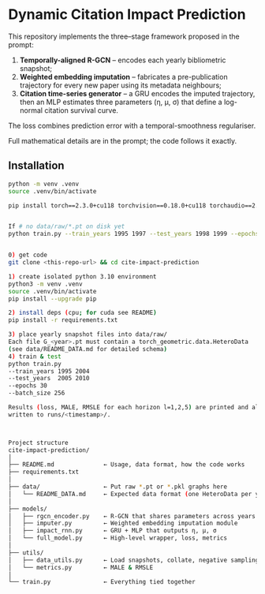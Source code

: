 # Dynamic Citation Impact Prediction

This repository implements the three–stage framework proposed in the prompt:

1. **Temporally-aligned R-GCN** – encodes each yearly bibliometric snapshot;
2. **Weighted embedding imputation** – fabricates a pre-publication trajectory
   for every new paper using its metadata neighbours;
3. **Citation time-series generator** – a GRU encodes the imputed trajectory,
   then an MLP estimates three parameters (η, μ, σ) that define a log-normal
   citation survival curve.

The loss combines prediction error with a temporal-smoothness regulariser.

Full mathematical details are in the prompt; the code follows it exactly.

## Installation
```bash
python -m venv .venv
source .venv/bin/activate

pip install torch==2.3.0+cu118 torchvision==0.18.0+cu118 torchaudio==2.3.0 --extra-index-url https://download.pytorch.org/whl/cu118


If # no data/raw/*.pt on disk yet
python train.py --train_years 1995 1997 --test_years 1998 1999 --epochs 2


0) get code
git clone <this-repo-url> && cd cite-impact-prediction

1) create isolated python 3.10 environment
python3 -m venv .venv
source .venv/bin/activate
pip install --upgrade pip

2) install deps (cpu; for cuda see README)
pip install -r requirements.txt

3) place yearly snapshot files into data/raw/
Each file G_<year>.pt must contain a torch_geometric.data.HeteroData
(see data/README_DATA.md for detailed schema)
4) train & test
python train.py 
--train_years 1995 2004 
--test_years  2005 2010 
--epochs 30 
--batch_size 256

Results (loss, MALE, RMSLE for each horizon l=1,2,5) are printed and also
written to runs/<timestamp>/.



Project structure
cite-impact-prediction/
│
├── README.md              ← Usage, data format, how the code works
├── requirements.txt
│
├── data/                  ← Put raw *.pt or *.pkl graphs here
│   └── README_DATA.md     ← Expected data format (one HeteroData per year)
│
├── models/
│   ├── rgcn_encoder.py    ← R-GCN that shares parameters across years
│   ├── imputer.py         ← Weighted embedding imputation module
│   ├── impact_rnn.py      ← GRU + MLP that outputs η, μ, σ
│   └── full_model.py      ← High-level wrapper, loss, metrics
│
├── utils/
│   ├── data_utils.py      ← Load snapshots, collate, negative sampling…
│   └── metrics.py         ← MALE & RMSLE
│
└── train.py               ← Everything tied together